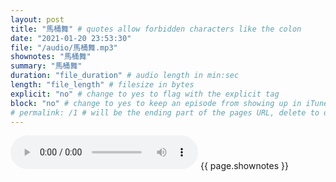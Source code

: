 ```yaml
---
layout: post
title: "馬桶舞" # quotes allow forbidden characters like the colon
date: "2021-01-20 23:53:30"
file: "/audio/馬桶舞.mp3"
shownotes: "馬桶舞"
summary: "馬桶舞"
duration: "file_duration" # audio length in min:sec
length: "file_length" # filesize in bytes
explicit: "no" # change to yes to flag with the explicit tag
block: "no" # change to yes to keep an episode from showing up in iTunes
# permalink: /1 # will be the ending part of the pages URL, delete to default to the title
---
```


<audio controls>
<source src="{{site.url}}{{site.baseurl}}{{ page.file }}" type="audio/x-mp3">
Your browser does not support the audio element.
</audio>
{{ page.shownotes }}
